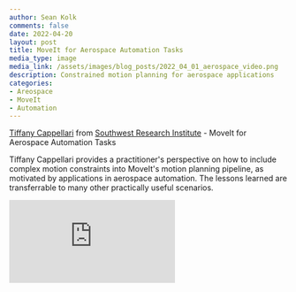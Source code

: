 ```yaml
---
author: Sean Kolk
comments: false
date: 2022-04-20
layout: post
title: MoveIt for Aerospace Automation Tasks
media_type: image
media_link: /assets/images/blog_posts/2022_04_01_aerospace_video.png
description: Constrained motion planning for aerospace applications
categories:
- Areospace
- MoveIt
- Automation
---
```


[Tiffany Cappellari](https://www.linkedin.com/in/tiffany-cappellari-199174149/) from [Southwest Research Institute](https://www.swri.org/) - MoveIt for Aerospace Automation Tasks

Tiffany Cappellari provides a practitioner's perspective on how to include complex motion constraints into MoveIt's motion planning pipeline, as motivated by applications in aerospace automation. The lessons learned are transferrable to many other practically useful scenarios.
<div class="iframe-container">
<div class="text-center">
<iframe src="https://www.youtube-nocookie.com/embed/h3aMmEqeDuM" title="YouTube video player" frameborder="0" allow="accelerometer; autoplay; clipboard-write; encrypted-media; gyroscope; picture-in-picture" allowfullscreen></iframe>
</div>
</div>
<br>
